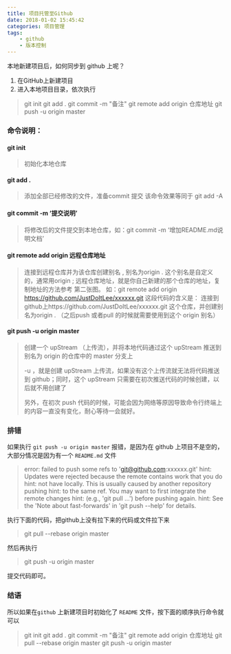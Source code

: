 ```yaml
---
title: 项目托管至Github
date: 2018-01-02 15:45:42
categories: 项目管理
tags:
	- github
	- 版本控制
---
```


本地新建项目后，如何同步到 github 上呢？

1. 在GitHub上新建项目
2. 进入本地项目目录，依次执行

> git init
> git add .
> git commit -m "备注"
> git remote add origin 仓库地址
> git push -u origin master

### 命令说明：

#### git init

> 初始化本地仓库

#### git add .

> 添加全部已经修改的文件，准备commit 提交 该命令效果等同于 git add -A

#### git commit -m ‘提交说明’

> 将修改后的文件提交到本地仓库，如：git commit -m ‘增加README.md说明文档’

#### git remote add origin 远程仓库地址

> 连接到远程仓库并为该仓库创建别名 , 别名为origin . 这个别名是自定义的，通常用origin ; 远程仓库地址，就是你自己新建的那个仓库的地址，复制地址的方法参考 第二张图。 
> 如：git remote add origin https://github.com/JustDoItLee/xxxxxx.git 这段代码的含义是： 连接到github上https://github.com/JustDoItLee/xxxxxx.git 这个仓库，并创建别名为origin . （之后push 或者pull 的时候就需要使用到这个 origin 别名）

#### git push -u origin master

> 创建一个 upStream （上传流），并将本地代码通过这个 upStream 推送到 别名为 origin 的仓库中的 master 分支上
>
> -u ，就是创建 upStream 上传流，如果没有这个上传流就无法将代码推送到 github；同时，这个 upStream 只需要在初次推送代码的时候创建，以后就不用创建了
>
> 另外，在初次 push 代码的时候，可能会因为网络等原因导致命令行终端上的内容一直没有变化，耐心等待一会就好。

### 排错

如果执行 `git push -u origin master` 报错，是因为在 github 上项目不是空的，大部分情况是因为有一个 `README.md` 文件

> error: failed to push some refs to 'git@github.com:xxxxxx.git'
> hint: Updates were rejected because the remote contains work that you do
> hint: not have locally. This is usually caused by another repository pushing
> hint: to the same ref. You may want to first integrate the remote changes
> hint: (e.g., 'git pull ...') before pushing again.
> hint: See the 'Note about fast-forwards' in 'git push --help' for details.

执行下面的代码，把github上没有拉下来的代码或文件拉下来

> git pull --rebase origin master

然后再执行

>  git push -u origin master

提交代码即可。

### 结语

所以如果在`github` 上新建项目时初始化了 `README` 文件，按下面的顺序执行命令就可以

> git init git add . git commit -m "备注" git remote add origin 仓库地址 git pull --rebase origin master git push -u origin master

 

